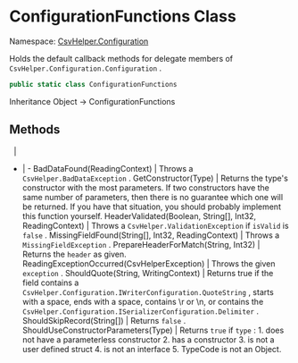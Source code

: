# ConfigurationFunctions Class

Namespace: [CsvHelper.Configuration](/api/CsvHelper.Configuration)

Holds the default callback methods for delegate members of ``CsvHelper.Configuration.Configuration`` .

```cs
public static class ConfigurationFunctions 
```

Inheritance Object -> ConfigurationFunctions

## Methods
&nbsp; | &nbsp;
- | -
BadDataFound(ReadingContext) | Throws a ``CsvHelper.BadDataException`` .
GetConstructor(Type) | Returns the type's constructor with the most parameters. If two constructors have the same number of parameters, then there is no guarantee which one will be returned. If you have that situation, you should probably implement this function yourself.
HeaderValidated(Boolean, String[], Int32, ReadingContext) | Throws a ``CsvHelper.ValidationException`` if ``isValid`` is ``false`` .
MissingFieldFound(String[], Int32, ReadingContext) | Throws a ``MissingFieldException`` .
PrepareHeaderForMatch(String, Int32) | Returns the ``header`` as given.
ReadingExceptionOccurred(CsvHelperException) | Throws the given ``exception`` .
ShouldQuote(String, WritingContext) | Returns true if the field contains a ``CsvHelper.Configuration.IWriterConfiguration.QuoteString`` , starts with a space, ends with a space, contains \r or \n, or contains the ``CsvHelper.Configuration.ISerializerConfiguration.Delimiter`` .
ShouldSkipRecord(String[]) | Returns ``false`` .
ShouldUseConstructorParameters(Type) | Returns ``true`` if ``type`` : 1. does not have a parameterless constructor 2. has a constructor 3. is not a user defined struct 4. is not an interface 5. TypeCode is not an Object.
